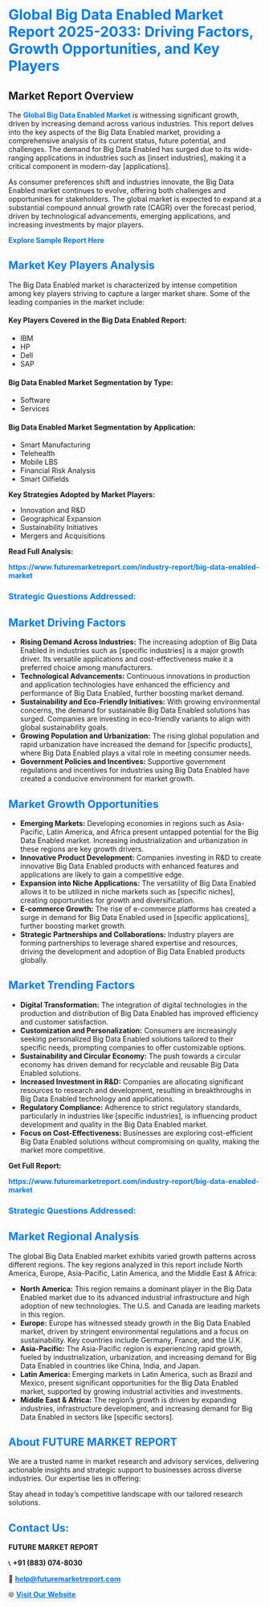 <h1 style="color: #007BFF;">Global Big Data Enabled Market Report 2025-2033: Driving Factors, Growth Opportunities, and Key Players</h1>

<section id="overview">
<h2>Market Report Overview</h2>
<p>The <a href="https://www.futuremarketreport.com/industry-report/big-data-enabled-market" style="color: #007BFF; text-decoration: none;"><strong>Global Big Data Enabled Market</strong></a> is witnessing significant growth, driven by increasing demand across various industries. This report delves into the key aspects of the Big Data Enabled market, providing a comprehensive analysis of its current status, future potential, and challenges. The demand for Big Data Enabled has surged due to its wide-ranging applications in industries such as [insert industries], making it a critical component in modern-day [applications].</p>
<p>As consumer preferences shift and industries innovate, the Big Data Enabled market continues to evolve, offering both challenges and opportunities for stakeholders. The global market is expected to expand at a substantial compound annual growth rate (CAGR) over the forecast period, driven by technological advancements, emerging applications, and increasing investments by major players.</p>
</section>

<section id="overview">
<p><a href="https://www.futuremarketreport.com/request-sample/reportId=64149" style="color: #007BFF; text-decoration: none;"><strong>Explore Sample Report Here</strong></a></p>
</section>

<section id="key-players">
<h2 style="color: #007BFF;">Market Key Players Analysis</h2>
<p>The Big Data Enabled market is characterized by intense competition among key players striving to capture a larger market share. Some of the leading companies in the market include:</p>
<h4>Key Players Covered in the Big Data Enabled Report:</h4>
<ul><li>IBM</li><li>HP</li><li>Dell</li><li>SAP</li></ul>
<h4>Big Data Enabled Market Segmentation by Type:</h4>
<ul><li>Software</li><li>Services</li></ul>

<h4>Big Data Enabled Market Segmentation by Application:</h4>
<ul><li>Smart Manufacturing</li><li>Telehealth</li><li>Mobile LBS</li><li>Financial Risk Analysis</li><li>Smart Oilfields</li></ul>
<p><strong>Key Strategies Adopted by Market Players:</strong></p>
<ul>
<li>Innovation and R&D</li>
<li>Geographical Expansion</li>
<li>Sustainability Initiatives</li>
<li>Mergers and Acquisitions</li>
</ul>
</section>

<section>
<p><strong>Read Full Analysis: </strong></p><a href="https://www.futuremarketreport.com/industry-report/big-data-enabled-market" style="color: #007BFF; text-decoration: none;"><strong>https://www.futuremarketreport.com/industry-report/big-data-enabled-market</strong></a>
<h3 style="color: #007BFF;">Strategic Questions Addressed:</h3>
</section>

<section id="driving-factors">
<h2 style="color: #007BFF;">Market Driving Factors</h2>
<ul>
<li><strong>Rising Demand Across Industries:</strong> The increasing adoption of Big Data Enabled in industries such as [specific industries] is a major growth driver. Its versatile applications and cost-effectiveness make it a preferred choice among manufacturers.</li>
<li><strong>Technological Advancements:</strong> Continuous innovations in production and application technologies have enhanced the efficiency and performance of Big Data Enabled, further boosting market demand.</li>
<li><strong>Sustainability and Eco-Friendly Initiatives:</strong> With growing environmental concerns, the demand for sustainable Big Data Enabled solutions has surged. Companies are investing in eco-friendly variants to align with global sustainability goals.</li>
<li><strong>Growing Population and Urbanization:</strong> The rising global population and rapid urbanization have increased the demand for [specific products], where Big Data Enabled plays a vital role in meeting consumer needs.</li>
<li><strong>Government Policies and Incentives:</strong> Supportive government regulations and incentives for industries using Big Data Enabled have created a conducive environment for market growth.</li>
</ul>
</section>

<section id="growth-opportunities">
<h2 style="color: #007BFF;">Market Growth Opportunities</h2>
<ul>
<li><strong>Emerging Markets:</strong> Developing economies in regions such as Asia-Pacific, Latin America, and Africa present untapped potential for the Big Data Enabled market. Increasing industrialization and urbanization in these regions are key growth drivers.</li>
<li><strong>Innovative Product Development:</strong> Companies investing in R&D to create innovative Big Data Enabled products with enhanced features and applications are likely to gain a competitive edge.</li>
<li><strong>Expansion into Niche Applications:</strong> The versatility of Big Data Enabled allows it to be utilized in niche markets such as [specific niches], creating opportunities for growth and diversification.</li>
<li><strong>E-commerce Growth:</strong> The rise of e-commerce platforms has created a surge in demand for Big Data Enabled used in [specific applications], further boosting market growth.</li>
<li><strong>Strategic Partnerships and Collaborations:</strong> Industry players are forming partnerships to leverage shared expertise and resources, driving the development and adoption of Big Data Enabled products globally.</li>
</ul>
</section>

<section id="trending-factors">
<h2 style="color: #007BFF;">Market Trending Factors</h2>
<ul>
<li><strong>Digital Transformation:</strong> The integration of digital technologies in the production and distribution of Big Data Enabled has improved efficiency and customer satisfaction.</li>
<li><strong>Customization and Personalization:</strong> Consumers are increasingly seeking personalized Big Data Enabled solutions tailored to their specific needs, prompting companies to offer customizable options.</li>
<li><strong>Sustainability and Circular Economy:</strong> The push towards a circular economy has driven demand for recyclable and reusable Big Data Enabled solutions.</li>
<li><strong>Increased Investment in R&D:</strong> Companies are allocating significant resources to research and development, resulting in breakthroughs in Big Data Enabled technology and applications.</li>
<li><strong>Regulatory Compliance:</strong> Adherence to strict regulatory standards, particularly in industries like [specific industries], is influencing product development and quality in the Big Data Enabled market.</li>
<li><strong>Focus on Cost-Effectiveness:</strong> Businesses are exploring cost-efficient Big Data Enabled solutions without compromising on quality, making the market more competitive.</li>
</ul>
</section>

<section>
<p><strong>Get Full Report: </strong></p><a href="https://www.futuremarketreport.com/industry-report/big-data-enabled-market" style="color: #007BFF; text-decoration: none;"><strong>https://www.futuremarketreport.com/industry-report/big-data-enabled-market</strong></a>
<h3 style="color: #007BFF;">Strategic Questions Addressed:</h3>
</section>


<section id="regional-analysis">
<h2 style="color: #007BFF;">Market Regional Analysis</h2>
<p>The global Big Data Enabled market exhibits varied growth patterns across different regions. The key regions analyzed in this report include North America, Europe, Asia-Pacific, Latin America, and the Middle East & Africa:</p>
<ul>
<li><strong>North America:</strong> This region remains a dominant player in the Big Data Enabled market due to its advanced industrial infrastructure and high adoption of new technologies. The U.S. and Canada are leading markets in this region.</li>
<li><strong>Europe:</strong> Europe has witnessed steady growth in the Big Data Enabled market, driven by stringent environmental regulations and a focus on sustainability. Key countries include Germany, France, and the U.K.</li>
<li><strong>Asia-Pacific:</strong> The Asia-Pacific region is experiencing rapid growth, fueled by industrialization, urbanization, and increasing demand for Big Data Enabled in countries like China, India, and Japan.</li>
<li><strong>Latin America:</strong> Emerging markets in Latin America, such as Brazil and Mexico, present significant opportunities for the Big Data Enabled market, supported by growing industrial activities and investments.</li>
<li><strong>Middle East & Africa:</strong> The region’s growth is driven by expanding industries, infrastructure development, and increasing demand for Big Data Enabled in sectors like [specific sectors].</li>
</ul>
</section>

<footer>
<h2 style="color: #007BFF;">About FUTURE MARKET REPORT</h2>
<p>We are a trusted name in market research and advisory services, delivering actionable insights and strategic support to businesses across diverse industries. Our expertise lies in offering:</p>

<p>Stay ahead in today’s competitive landscape with our tailored research solutions.</p>

<h2 style="color: #007BFF;">Contact Us:</h2>
<p><strong>FUTURE MARKET REPORT</strong></p>
<p>📞 <strong>+91 (883) 074-8030</strong></p>
<p>📧 <strong><a href="mailto:help@futuremarketreport.com" style="color: #007BFF;">help@futuremarketreport.com</a></strong></p>
<p>🌐 <strong><a href="https://www.futuremarketreport.com/" style="color: #007BFF;">Visit Our Website</a></strong></p>
</footer>